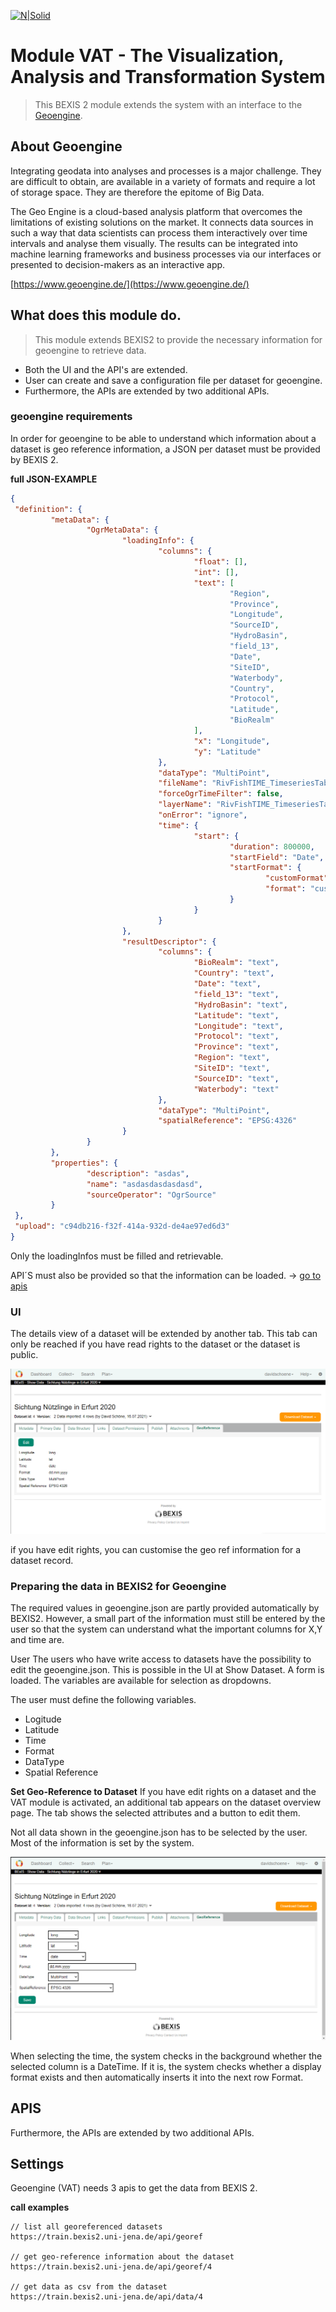 [![N|Solid](https://github.com/BExIS2/Documents/blob/master/Images/Logo/Logo_BEXIS_rgb_113x28.jpg?raw=true)](http://BExIS2.uni-jena.de/) 
# Module VAT - The Visualization, Analysis and Transformation System


> This BEXIS 2 module extends the system with an interface to the [Geoengine](https://www.geoengine.de/). 

## About Geoengine

Integrating geodata into analyses and processes is a major challenge. They are difficult to obtain, are available in a variety of formats and require a lot of storage space. They are therefore the epitome of Big Data.

The Geo Engine is a cloud-based analysis platform that overcomes the limitations of existing solutions on the market. It connects data sources in such a way that data scientists can process them interactively over time intervals and analyse them visually. The results can be integrated into machine learning frameworks and business processes via our interfaces or presented to decision-makers as an interactive app.

[https://www.geoengine.de/](https://www.geoengine.de/)


## What does this module do.

>This module extends BEXIS2 to provide the necessary information for geoengine to retrieve data.

- Both the UI and the API's are extended.
- User can create and save a configuration file per dataset for geoengine. 
- Furthermore, the APIs are extended by two additional APIs.

### geoengine requirements

In order for geoengine to be able to understand which information about a dataset is geo reference information, a JSON per dataset must be provided by BEXIS 2.

**full JSON-EXAMPLE**

```json
{
 "definition": {
         "metaData": {
                 "OgrMetaData": {
                         "loadingInfo": {
                                 "columns": {
                                         "float": [],
                                         "int": [],
                                         "text": [
                                                 "Region",
                                                 "Province",
                                                 "Longitude",
                                                 "SourceID",
                                                 "HydroBasin",
                                                 "field_13",
                                                 "Date",
                                                 "SiteID",
                                                 "Waterbody",
                                                 "Country",
                                                 "Protocol",
                                                 "Latitude",
                                                 "BioRealm"
                                         ],
                                         "x": "Longitude",
                                         "y": "Latitude"
                                 },
                                 "dataType": "MultiPoint",
                                 "fileName": "RivFishTIME_TimeseriesTable_mit_dates.csv",
                                 "forceOgrTimeFilter": false,
                                 "layerName": "RivFishTIME_TimeseriesTable_mit_dates",
                                 "onError": "ignore",
                                 "time": {
                                         "start": {
                                                 "duration": 800000,
                                                 "startField": "Date",
                                                 "startFormat": {
                                                         "customFormat": "%d.%m.%Y",
                                                         "format": "custom"
                                                 }
                                         }
                                 }
                         },
                         "resultDescriptor": {
                                 "columns": {
                                         "BioRealm": "text",
                                         "Country": "text",
                                         "Date": "text",
                                         "field_13": "text",
                                         "HydroBasin": "text",
                                         "Latitude": "text",
                                         "Longitude": "text",
                                         "Protocol": "text",
                                         "Province": "text",
                                         "Region": "text",
                                         "SiteID": "text",
                                         "SourceID": "text",
                                         "Waterbody": "text"
                                 },
                                 "dataType": "MultiPoint",
                                 "spatialReference": "EPSG:4326"
                         }
                 }
         },
         "properties": {
                 "description": "asdas",
                 "name": "asdasdasdasdasd",
                 "sourceOperator": "OgrSource"
         }
 },
 "upload": "c94db216-f32f-414a-932d-de4ae97ed6d3"
}
```
Only the loadingInfos must be filled and retrievable.


API´S must also be provided so that the information can be loaded. -> [go to apis](#apis)

### UI

The details view of a dataset will be extended by another tab. This tab can only be reached if you have read rights to the dataset or the dataset is public.

![view dataset](./_img/view.png "Title")

if you have edit rights, you can customise the geo ref information for a dataset record.

### Preparing the data in BEXIS2 for Geoengine ###
The required values in geoengine.json are partly provided automatically by BEXIS2. However, a small part of the information must still be entered by the user so that the system can understand what the important columns for X,Y and time are.

User
The users who have write access to datasets have the possibility to edit the geoengine.json. This is possible in the UI at Show Dataset. A form is loaded. The variables are available for selection as dropdowns.

The user must define the following variables.

- Logitude
- Latitude
- Time
- Format
- DataType
- Spatial Reference

**Set Geo-Reference to Dataset**
If you have edit rights on a dataset and the VAT module is activated, an additional tab appears on the dataset overview page. The tab shows the selected attributes and a button to edit them.

Not all data shown in the geoengine.json has to be selected by the user. Most of the information is set by the system.

![edit dataset](./_img/edit.png "Title")

When selecting the time, the system checks in the background whether the selected column is a DateTime. If it is, the system checks whether a display format exists and then automatically inserts it into the next row Format.


## APIS

Furthermore, the APIs are extended by two additional APIs.


## Settings

Geoengine (VAT) needs 3 apis to get the data from BEXIS 2.

**call examples**

```
// list all georeferenced datasets
https://train.bexis2.uni-jena.de/api/georef

// get geo-reference information about the dataset
https://train.bexis2.uni-jena.de/api/georef/4

// get data as csv from the dataset
https://train.bexis2.uni-jena.de/api/data/4

```
